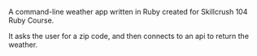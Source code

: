A command-line weather app written in Ruby created for Skillcrush 104 Ruby Course.

It asks the user for a zip code, and then connects to an api to return the weather.
